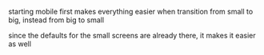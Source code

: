 starting mobile first makes everything easier when transition from small to big, instead from big to small

since the defaults for the small screens are already there, it makes it easier as well